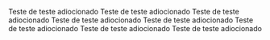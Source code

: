Teste de teste adiocionado
Teste de teste adiocionado
Teste de teste adiocionado
Teste de teste adiocionado
Teste de teste adiocionado
Teste de teste adiocionado
Teste de teste adiocionado
Teste de teste adiocionado
